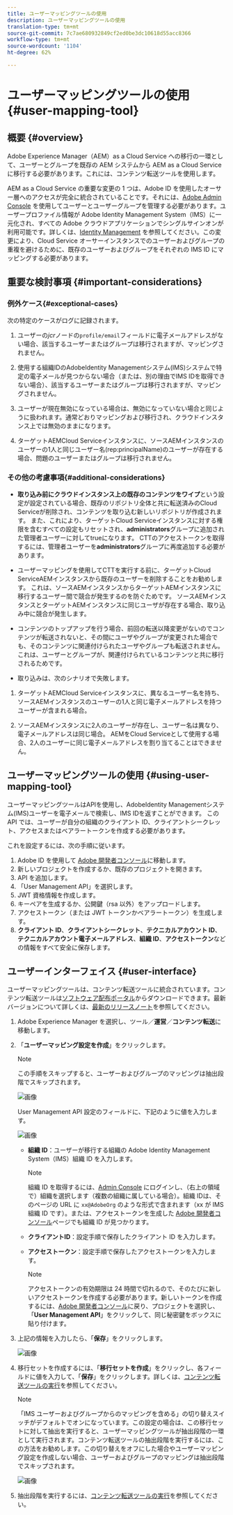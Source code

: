 ```yaml
---
title: ユーザーマッピングツールの使用
description: ユーザーマッピングツールの使用
translation-type: tm+mt
source-git-commit: 7c7ae680932849cf2ed0be3dc10618d55acc8366
workflow-type: tm+mt
source-wordcount: '1104'
ht-degree: 62%

---
```



# ユーザーマッピングツールの使用 {#user-mapping-tool}

## 概要 {#overview}

Adobe Experience Manager（AEM）as a Cloud Service への移行の一環として、ユーザーとグループを既存の AEM システムから AEM as a Cloud Service に移行する必要があります。これには、コンテンツ転送ツールを使用します。

AEM as a Cloud Service の重要な変更の 1 つは、Adobe ID を使用したオーサー層へのアクセスが完全に統合されていることです。それには、[Adobe Admin Console](https://helpx.adobe.com/jp/enterprise/using/admin-console.html) を使用してユーザーとユーザーグループを管理する必要があります。ユーザープロファイル情報が Adobe Identity Management System（IMS）に一元化され、すべての Adobe クラウドアプリケーションでシングルサインオンが利用可能です。詳しくは、[Identity Management](https://experienceleague.adobe.com/docs/experience-manager-cloud-service/overview/what-is-new-and-different.html?lang=ja#identity-management) を参照してください。この変更により、Cloud Service オーサーインスタンスでのユーザーおよびグループの重複を避けるために、既存のユーザーおよびグループをそれぞれの IMS ID にマッピングする必要があります。

## 重要な検討事項 {#important-considerations}

### 例外ケース{#exceptional-cases}

次の特定のケースがログに記録されます。

1. ユーザーの&#x200B;*jcr*&#x200B;ノードの`profile/email`フィールドに電子メールアドレスがない場合、該当するユーザーまたはグループは移行されますが、マッピングされません。

1. 使用する組織IDのAdobeIdentity Managementシステム(IMS)システムで特定の電子メールが見つからない場合（または、別の理由でIMS IDを取得できない場合）、該当するユーザーまたはグループは移行されますが、マッピングされません。

1. ユーザーが現在無効になっている場合は、無効になっていない場合と同じように扱われます。通常どおりマッピングおよび移行され、クラウドインスタンス上では無効のままになります。

1. ターゲットAEMCloud Serviceインスタンスに、ソースAEMインスタンスのユーザーの1人と同じユーザー名(rep:principalName)のユーザーが存在する場合、問題のユーザーまたはグループは移行されません。

### その他の考慮事項{#additional-considerations}

* **取り込み前にクラウドインスタンス上の既存のコンテンツをワイプ**&#x200B;という設定が設定されている場合、既存のリポジトリ全体と共に転送済みのCloud Serviceが削除され、コンテンツを取り込む新しいリポジトリが作成されます。 また、これにより、ターゲットCloud Serviceインスタンスに対する権限を含むすべての設定もリセットされ、**administrators**&#x200B;グループに追加された管理者ユーザーに対してtrueになります。 CTTのアクセストークンを取得するには、管理者ユーザーを&#x200B;**administrators**&#x200B;グループに再度追加する必要があります。

* ユーザーマッピングを使用してCTTを実行する前に、ターゲットCloud ServiceAEMインスタンスから既存のユーザーを削除することをお勧めします。 これは、ソースAEMインスタンスからターゲットAEMインスタンスに移行するユーザー間で競合が発生するのを防ぐためです。 ソースAEMインスタンスとターゲットAEMインスタンスに同じユーザが存在する場合、取り込み中に競合が発生します。

* コンテンツのトップアップを行う場合、前回の転送以降変更がないのでコンテンツが転送されないと、その間にユーザやグループが変更された場合でも、そのコンテンツに関連付けられたユーザやグループも転送されません。 これは、ユーザーとグループが、関連付けられているコンテンツと共に移行されるためです。

* 取り込みは、次のシナリオで失敗します。

1. ターゲットAEMCloud Serviceインスタンスに、異なるユーザー名を持ち、ソースAEMインスタンスのユーザーの1人と同じ電子メールアドレスを持つユーザーが含まれる場合。

1. ソースAEMインスタンスに2人のユーザーが存在し、ユーザー名は異なり、電子メールアドレスは同じ場合。 AEMをCloud Serviceとして使用する場合、2人のユーザーに同じ電子メールアドレスを割り当てることはできません。

## ユーザーマッピングツールの使用 {#using-user-mapping-tool}

ユーザーマッピングツールはAPIを使用し、AdobeIdentity Managementシステム(IMS)ユーザーを電子メールで検索し、IMS IDを返すことができます。 この API では、ユーザーが自分の組織のクライアント ID、クライアントシークレット、アクセスまたはベアラートークンを作成する必要があります。

これを設定するには、次の手順に従います。

1. Adobe ID を使用して [Adobe 開発者コンソール](https://console.adobe.io)に移動します。
1. 新しいプロジェクトを作成するか、既存のプロジェクトを開きます。
1. API を追加します。
1. 「User Management API」を選択します。
1. JWT 資格情報を作成します。
1. キーペアを生成するか、公開鍵（rsa 以外）をアップロードします。
1. アクセストークン（または JWT トークンかベアラートークン）を生成します。
1. **クライアント ID**、**クライアントシークレット**、**テクニカルアカウント ID**、**テクニカルアカウント電子メールアドレス**、**組織 ID**、**アクセストークン**&#x200B;などの情報をすべて安全に保存します。

## ユーザーインターフェイス {#user-interface}

ユーザーマッピングツールは、コンテンツ転送ツールに統合されています。コンテンツ転送ツールは[ソフトウェア配布ポータル](https://experience.adobe.com/#/downloads/content/software-distribution/en/aemcloud.html)からダウンロードできます。最新バージョンについて詳しくは、[最新のリリースノート](/help/release-notes/release-notes-cloud/release-notes-current.md)を参照してください。

1. Adobe Experience Manager を選択し、ツール／**運営**／**コンテンツ転送**&#x200B;に移動します。
1. 「**ユーザーマッピング設定を作成**」をクリックします。

   >[!NOTE]
   >この手順をスキップすると、ユーザーおよびグループのマッピングは抽出段階でスキップされます。

   ![画像](/help/move-to-cloud-service/content-transfer-tool/assets-user-mapping/user-mapping-1.png)

   User Management API 設定のフィールドに、下記のように値を入力します。

   ![画像](/help/move-to-cloud-service/content-transfer-tool/assets-user-mapping/user-mapping-2.png)

   * **組織 ID**：ユーザーが移行する組織の Adobe Identity Management System（IMS）組織 ID を入力します。

      >[!NOTE]
      >組織 ID を取得するには、[Admin Console](https://adminconsole.adobe.com/) にログインし、（右上の領域で）組織を選択します（複数の組織に属している場合）。組織 IDは、そのページの URL に `xx@AdobeOrg` のような形式で含まれます（xx が IMS 組織 ID です）。または、アクセストークンを生成した [Adobe 開発者コンソール](https://console.adobe.io)ページでも組織 ID が見つかります。

   * **クライアントID**：設定手順で保存したクライアント ID を入力します。

   * **アクセストークン**：設定手順で保存したアクセストークンを入力します。

      >[!NOTE]
      >アクセストークンの有効期限は 24 時間で切れるので、そのたびに新しいアクセストークンを作成する必要があります。新しいトークンを作成するには、[Adobe 開発者コンソール](https://console.adobe.io)に戻り、プロジェクトを選択し、「**User Management API**」をクリックして、同じ秘密鍵をボックスに貼り付けます。

1. 上記の情報を入力したら、「**保存**」をクリックします。

   ![画像](/help/move-to-cloud-service/content-transfer-tool/assets-user-mapping/user-mapping-3.png)


1. 移行セットを作成するには、「**移行セットを作成**」をクリックし、各フィールドに値を入力して、「**保存**」をクリックします。詳しくは、[コンテンツ転送ツールの実行](/help/move-to-cloud-service/content-transfer-tool/using-content-transfer-tool.md#running-tool)を参照してください。

   >[!NOTE]
   >「IMS ユーザーおよびグループからのマッピングを含める」の切り替えスイッチがデフォルトでオンになっています。この設定の場合は、この移行セットに対して抽出を実行すると、ユーザーマッピングツールが抽出段階の一環として実行されます。コンテンツ転送ツールの抽出段階を実行するには、この方法をお勧めします。この切り替えをオフにした場合やユーザーマッピング設定を作成しない場合、ユーザーおよびグループのマッピングは抽出段階でスキップされます。

   ![画像](/help/move-to-cloud-service/content-transfer-tool/assets-user-mapping/user-mapping-4.png)

1. 抽出段階を実行するには、[コンテンツ転送ツールの実行](/help/move-to-cloud-service/content-transfer-tool/using-content-transfer-tool.md#running-tool)を参照してください。

